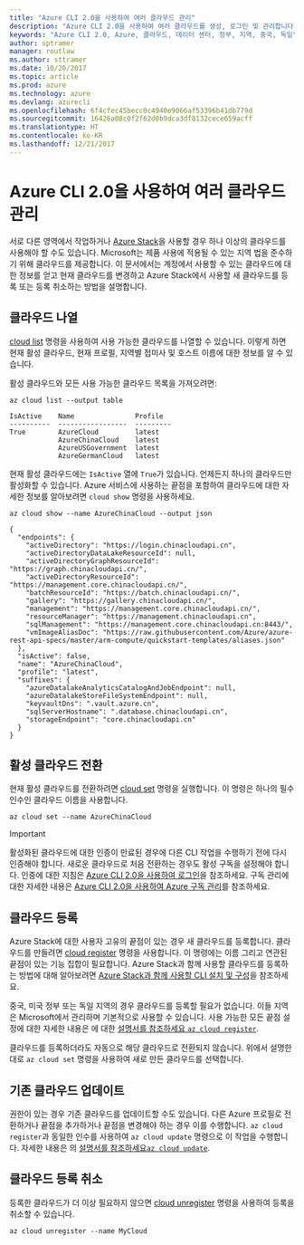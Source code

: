 ```yaml
---
title: "Azure CLI 2.0을 사용하여 여러 클라우드 관리"
description: "Azure CLI 2.0을 사용하여 여러 클라우드를 생성, 로그인 및 관리합니다."
keywords: "Azure CLI 2.0, Azure, 클라우드, 데이터 센터, 정부, 지역, 중국, 독일"
author: sptramer
manager: routlaw
ms.author: sttramer
ms.date: 10/20/2017
ms.topic: article
ms.prod: azure
ms.technology: azure
ms.devlang: azurecli
ms.openlocfilehash: 6f4cfec45becc0c4940e9066af53396b41db779d
ms.sourcegitcommit: 16426a08c0f2f62d0b9dca3df8132cece659acff
ms.translationtype: HT
ms.contentlocale: ko-KR
ms.lasthandoff: 12/21/2017
---
```

# <a name="managing-multiple-clouds-with-azure-cli-20"></a>Azure CLI 2.0을 사용하여 여러 클라우드 관리

서로 다른 영역에서 작업하거나 [Azure Stack](https://docs.microsoft.com/azure/azure-stack/user/)을 사용할 경우 하나 이상의 클라우드를 사용해야 할 수도 있습니다. Microsoft는 제품 사용에 적용될 수 있는 지역 법을 준수하기 위해 클라우드를 제공합니다. 이 문서에서는 계정에서 사용할 수 있는 클라우드에 대한 정보를 얻고 현재 클라우드를 변경하고 Azure Stack에서 사용할 새 클라우드를 등록 또는 등록 취소하는 방법을 설명합니다.

## <a name="listing-clouds"></a>클라우드 나열

[cloud list](/cli/azure/cloud#list) 명령을 사용하여 사용 가능한 클라우드를 나열할 수 있습니다. 이렇게 하면 현재 활성 클라우드, 현재 프로필, 지역별 접미사 및 호스트 이름에 대한 정보를 알 수 있습니다.

활성 클라우드와 모든 사용 가능한 클라우드 목록을 가져오려면:

```azurecli
az cloud list --output table
```

```output
IsActive    Name               Profile
----------  -----------------  ---------
True        AzureCloud         latest
            AzureChinaCloud    latest
            AzureUSGovernment  latest
            AzureGermanCloud   latest
```

현재 활성 클라우드에는 `IsActive` 열에 `True`가 있습니다. 언제든지 하나의 클라우드만 활성화할 수 있습니다. Azure 서비스에 사용하는 끝점을 포함하여 클라우드에 대한 자세한 정보를 알아보려면 `cloud show` 명령을 사용하세요.

```azurecli
az cloud show --name AzureChinaCloud --output json
```

```output
{
  "endpoints": {
    "activeDirectory": "https://login.chinacloudapi.cn",
    "activeDirectoryDataLakeResourceId": null,
    "activeDirectoryGraphResourceId": "https://graph.chinacloudapi.cn/",
    "activeDirectoryResourceId": "https://management.core.chinacloudapi.cn/",
    "batchResourceId": "https://batch.chinacloudapi.cn/",
    "gallery": "https://gallery.chinacloudapi.cn/",
    "management": "https://management.core.chinacloudapi.cn/",
    "resourceManager": "https://management.chinacloudapi.cn",
    "sqlManagement": "https://management.core.chinacloudapi.cn:8443/",
    "vmImageAliasDoc": "https://raw.githubusercontent.com/Azure/azure-rest-api-specs/master/arm-compute/quickstart-templates/aliases.json"
  },
  "isActive": false,
  "name": "AzureChinaCloud",
  "profile": "latest",
  "suffixes": {
    "azureDatalakeAnalyticsCatalogAndJobEndpoint": null,
    "azureDatalakeStoreFileSystemEndpoint": null,
    "keyvaultDns": ".vault.azure.cn",
    "sqlServerHostname": ".database.chinacloudapi.cn",
    "storageEndpoint": "core.chinacloudapi.cn"
  }
}
```

## <a name="switching-the-active-cloud"></a>활성 클라우드 전환

현재 활성 클라우드를 전환하려면 [cloud set](/cli/azure/cloud#set) 명령을 실행합니다. 이 명령은 하나의 필수 인수인 클라우드 이름을 사용합니다.

```azurecli
az cloud set --name AzureChinaCloud
```

> [!IMPORTANT]
> 활성화된 클라우드에 대한 인증이 만료된 경우에 다른 CLI 작업을 수행하기 전에 다시 인증해야 합니다. 새로운 클라우드로 처음 전환하는 경우도 활성 구독을 설정해야 합니다.
> 인증에 대한 지침은 [Azure CLI 2.0을 사용하여 로그인](authenticate-azure-cli.md)을 참조하세요. 구독 관리에 대한 자세한 내용은 [Azure CLI 2.0을 사용하여 Azure 구독 관리](manage-azure-subscriptions-azure-cli.md)를 참조하세요.

## <a name="register-a-cloud"></a>클라우드 등록

Azure Stack에 대한 사용자 고유의 끝점이 있는 경우 새 클라우드를 등록합니다. 클라우드를 만들려면 [cloud register](/cli/azure/cloud#register) 명령을 사용합니다. 이 명령에는 이름 그리고 연관된 끝점이 있는 기능 집합이 필요합니다. Azure Stack과 함께 사용할 클라우드를 등록하는 방법에 대해 알아보려면 [Azure Stack과 함께 사용할 CLI 설치 및 구성](/azure/azure-stack/user/azure-stack-connect-cli#connect-to-azure-stack)을 참조하세요.

중국, 미국 정부 또는 독일 지역의 경우 클라우드를 등록할 필요가 없습니다. 이들 지역은 Microsoft에서 관리하며 기본적으로 사용할 수 있습니다.  사용 가능한 모든 끝점 설정에 대한 자세한 내용은 에 대한 [ 설명서를 참조하세요 `az cloud register`](/cli/azure/cloud?view=azure-cli-latest#az_cloud_register).

클라우드를 등록하더라도 자동으로 해당 클라우드로 전환되지 않습니다. 위에서 설명한 대로 `az cloud set` 명령을 사용하여 새로 만든 클라우드를 선택합니다.

## <a name="update-an-existing-cloud"></a>기존 클라우드 업데이트

권한이 있는 경우 기존 클라우드를 업데이트할 수도 있습니다. 다른 Azure 프로필로 전환하거나 끝점을 추가하거나 끝점을 변경해야 하는 경우 이를 수행합니다.
`az cloud register`과 동일한 인수를 사용하여 `az cloud update` 명령으로 이 작업을 수행합니다. 자세한 내용은 의 [ 설명서를 참조하세요`az cloud update`](/cli/azure/cloud?view=azure-cli-latest#az_cloud_update).

## <a name="unregister-a-cloud"></a>클라우드 등록 취소

등록한 클라우드가 더 이상 필요하지 않으면 [cloud unregister](/cli/azure/cloud#unregister) 명령을 사용하여 등록을 취소할 수 있습니다.

```azurecli
az cloud unregister --name MyCloud
```
